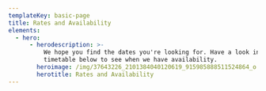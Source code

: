 ```yaml
---
templateKey: basic-page
title: Rates and Availability
elements:
  - hero:
      - herodescription: >-
          We hope you find the dates you're looking for. Have a look in the
          timetable below to see when we have availability.
        heroimage: /img/37643226_2101384040120619_915985888511524864_o.jpg
        herotitle: Rates and Availability
---
```


